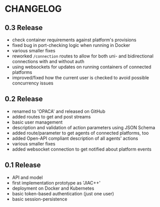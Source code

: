 # CHANGELOG

## 0.3 Release

* check container requirements against platform's provisions
* fixed bug in port-checking logic when running in Docker
* various smaller fixes
* reworked `/connection` routes to allow for both uni- and bidirectional connections with and without auth
* using websockets for updates on running containers of connected platforms
* improved/fixed how the current user is checked to avoid possible concurrency issues


## 0.2 Release

* renamed to 'OPACA' and released on GitHub
* added routes to get and post streams
* basic user management
* description and validation of action parameters using JSON Schema
* added route/parameter to get agents of connected platforms, too
* added Open-API compliant description of all agents' actions
* various smaller fixes
* added websocket connection to get notified about platform events


## 0.1 Release

* API and model
* first implementation prototype as 'JIAC++'
* deployment on Docker and Kubernetes
* basic token-based authentication (just one user)
* basic session-persistence
